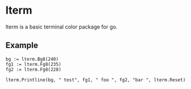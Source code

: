 
# lterm

lterm is a basic terminal color package for go.

## Example

```
bg := lterm.Bg8(240)
fg1 := lterm.Fg8(235)
fg2 := lterm.Fg8(228)

lterm.Printline(bg, " test", fg1, " foo ", fg2, "bar ", lterm.Reset)
```

